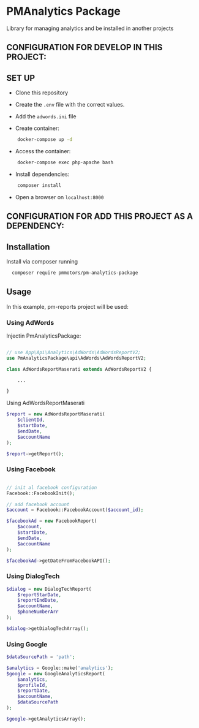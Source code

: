 # PMAnalytics Package

Library for managing analytics and be installed in another projects

## CONFIGURATION FOR DEVELOP IN THIS PROJECT:

## SET UP

-   Clone this repository
-   Create the `.env` file with the correct values.
-   Add the `adwords.ini` file

-   Create container:

```bash
    docker-compose up -d
```

-   Access the container:

```bash
    docker-compose exec php-apache bash
```

-   Install dependencies:

```bash
    composer install
```

-   Open a browser on `localhost:8000`

## CONFIGURATION FOR ADD THIS PROJECT AS A DEPENDENCY:

## Installation

Install via composer running

```bash
  composer require pmmotors/pm-analytics-package
```

## Usage

In this example, pm-reports project will be used:

### Using AdWords

Injectin PmAnalyticsPackage:

```php

// use App\Api\Analytics\AdWords\AdWordsReportV2;
use PmAnalyticsPackage\api\AdWords\AdWordsReportV2;

class AdWordsReportMaserati extends AdWordsReportV2 {

    ...

}
```

Using AdWordsReportMaserati

```php
$report = new AdWordsReportMaserati(
    $clientId,
    $startDate,
    $endDate,
    $accountName
);

$report->getReport();
```

### Using Facebook

```php

// init al facebook configuration
Facebook::FacebookInit();

// add facebook account
$account = Facebook::FacebookAccount($account_id);

$facebookAd = new FacebookReport(
    $account,
    $startDate,
    $endDate,
    $accountName
);

$facebookAd->getDateFromFacebookAPI();
```

### Using DialogTech

```php
$dialog = new DialogTechReport(
    $reportStarDate,
    $reportEndDate,
    $accountName,
    $phoneNumberArr
);

$dialog->getDialogTechArray();
```

### Using Google

```php
$dataSourcePath = 'path';

$analytics = Google::make('analytics');
$google = new GoogleAnalyticsReport(
    $analytics,
    $profileId,
    $reportDate,
    $accountName,
    $dataSourcePath
);

$google->getAnalyticsArray();

```
